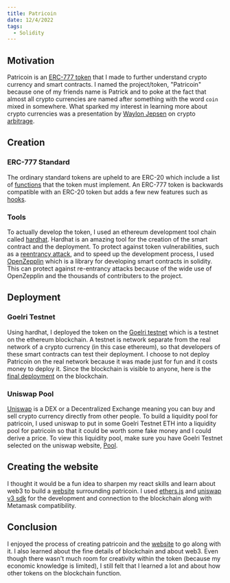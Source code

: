 ```yaml
---
title: Patricoin
date: 12/4/2022
tags:
  - Solidity
---
```

## Motivation
Patricoin is an [ERC-777 token](https://eips.ethereum.org/EIPS/eip-777) that I made to further understand crypto currency and smart contracts.
I named the project/token, "Patricoin" because one of my friends name is Patrick and to poke at the fact that almost all crypto currencies are named after something with the word `coin` mixed in somewhere.
What sparked my interest in learning more about crypto currencies was a presentation by [Waylon Jepsen](https://github.com/0xJepsen) on crypto [arbitrage](https://en.wikipedia.org/wiki/Arbitrage).
## Creation
### ERC-777 Standard
The ordinary standard tokens are upheld to are ERC-20 which include a list of [functions](https://ethereum.org/en/developers/docs/standards/tokens/erc-20/#methods) that the token must implement. An ERC-777 token is backwards compatible with an ERC-20 token but adds a few new features such as [hooks](https://ethereum.org/en/developers/docs/standards/tokens/erc-777/#hooks). 
### Tools
To actually develop the token, I used an ethereum development tool chain called [hardhat](https://hardhat.org/). Hardhat is an amazing tool for the creation of the smart contract and the deployment. 
To protect against token vulnerabilities, such as a [reentrancy attack](https://hackernoon.com/hack-solidity-reentrancy-attack), and to speed up the development process, I used [OpenZepplin](https://www.openzeppelin.com/) which is a library for developing smart contracts in solidity. This can protect against re-entrancy attacks because of the wide use of OpenZepplin and the thousands of contributers to the project. 
## Deployment
### Goelri Testnet
Using hardhat, I deployed the token on the [Goelri testnet](https://goerli.net/) which is a testnet on the ethereum blockchain. A testnet is network separate from the real network of a crypto currency (in this case ethereum), so that developers of these smart contracts can test their deployment. I choose to not deploy Patricoin on the real network because it was made just for fun and it costs money to deploy it. Since the blockchain is visible to anyone, here is the [final deployment](https://goerli.etherscan.io/token/0xb5e499390d8cef2a6a76158963205d8d18e71df7#code) on the blockchain. 
### Uniswap Pool
[Uniswap](https://uniswap.org/) is a DEX or a Decentralized Exchange meaning you can buy and sell crypto currency directly from other people. To build a liquidity pool for patricoin, I used uniswap to put in some Goelri Testnet ETH into a liquidity pool for patricoin so that it could be worth some fake money and I could derive a price. To view this liquidity pool, make sure you have Goelri Testnet selected on the uniswap website, [Pool](https://app.uniswap.org/#/pool/45776).
## Creating the website
I thought it would be a fun idea to sharpen my react skills and learn about web3 to build a [website](https://0xkilty.github.io/patricoin/) surrounding patricoin. I used [ethers.js](https://docs.ethers.io/v5/|ethers.js) and [uniswap v3 sdk](https://docs.uniswap.org/sdk/v3/overview) for the development and connection to the blockchain along with Metamask compatibility.
## Conclusion
I enjoyed the process of creating patricoin and the [website](https://0xkilty.github.io/patricoin/) to go along with it. I also learned about the fine details of blockchain and about web3. Even though there wasn't much room for creativity within the token (because my economic knowledge is limited), I still felt that I learned a lot and about how other tokens on the blockchain function.